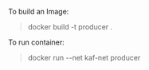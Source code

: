 To build an Image:
> docker build -t producer .

To run container:
> docker run --net kaf-net producer
